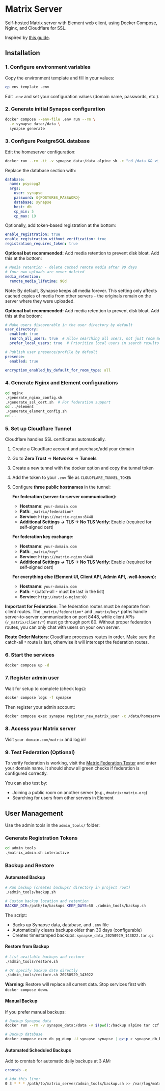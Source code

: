# Matrix Server

Self-hosted Matrix server with Element web client, using Docker Compose, Nginx, and Cloudflare for SSL.

Inspired by [this guide](https://medium.com/@sncr28/deploying-a-matrix-server-with-element-chat-in-docker-compose-with-nginx-reverse-proxy-cc9850fd32f8).

## Installation

### 1. Configure environment variables

Copy the environment template and fill in your values:

```bash
cp env_template .env
```

Edit `.env` and set your configuration values (domain name, passwords, etc.).

### 2. Generate initial Synapse configuration

```bash
docker compose --env-file .env run --rm \
  -v synapse_data:/data \
  synapse generate
```

### 3. Configure PostgreSQL database

Edit the homeserver configuration:

```bash
docker run --rm -it -v synapse_data:/data alpine sh -c "cd /data && vi homeserver.yaml"
```

Replace the database section with:

```yaml
database:
  name: psycopg2
  args:
    user: synapse
    password: ${POSTGRES_PASSWORD}
    database: synapse
    host: db
    cp_min: 5
    cp_max: 10
```

Optionally, add token-based registration at the bottom:

```yaml
enable_registration: true
enable_registration_without_verification: true
registration_requires_token: true
```

**Optional but recommended:** Add media retention to prevent disk bloat. Add this at the bottom:

```yaml
# Media retention - delete cached remote media after 90 days
# Your own uploads are never deleted
media_retention:
  remote_media_lifetime: 90d
```

Note: By default, Synapse keeps all media forever. This setting only affects cached copies of media from other servers - the originals remain on the server where they were uploaded.

**Optional but recommended:** Add media retention to prevent disk bloat. Add this at the bottom:

```yaml
# Make users discoverable in the user directory by default
user_directory:
  enabled: true
  search_all_users: true  # Allow searching all users, not just room members
  prefer_local_users: true  # Prioritize local users in search results

# Publish user presence/profile by default
presence:
  enabled: true

encryption_enabled_by_default_for_room_type: all
```

### 4. Generate Nginx and Element configurations

```bash
cd nginx
./generate_nginx_config.sh
./generate_ssl_cert.sh  # For federation support
cd ../element
./generate_element_config.sh
cd ..
```

### 5. Set up Cloudflare Tunnel

Cloudflare handles SSL certificates automatically.

1. Create a Cloudflare account and purchase/add your domain
2. Go to **Zero Trust** → **Networks** → **Tunnels**
3. Create a new tunnel with the docker option and copy the tunnel token
4. Add the token to your `.env` file as `CLOUDFLARE_TUNNEL_TOKEN`
5. Configure **three public hostnames** in the tunnel:

   **For federation (server-to-server communication):**
   - **Hostname**: `your-domain.com`
   - **Path**: `_matrix/federation*`
   - **Service**: `https://matrix-nginx:8448`
   - **Additional Settings → TLS → No TLS Verify**: Enable (required for self-signed cert)

   **For federation key exchange:**
   - **Hostname**: `your-domain.com`
   - **Path**: `_matrix/key*`
   - **Service**: `https://matrix-nginx:8448`
   - **Additional Settings → TLS → No TLS Verify**: Enable (required for self-signed cert)

   **For everything else (Element UI, Client API, Admin API, .well-known):**
   - **Hostname**: `your-domain.com`
   - **Path**: `*` (catch-all - must be last in the list)
   - **Service**: `http://matrix-nginx:80`

**Important for Federation**: The federation routes must be separate from client routes. The `_matrix/federation*` and `_matrix/key*` paths handle server-to-server communication on port 8448, while client APIs (`/_matrix/client/*`) must go through port 80. Without proper federation routes, you can only chat with users on your own server.

**Route Order Matters**: Cloudflare processes routes in order. Make sure the catch-all `*` route is last, otherwise it will intercept the federation routes.

### 6. Start the services

```bash
docker compose up -d
```

### 7. Register admin user

Wait for setup to complete (check logs):

```bash
docker compose logs -f synapse
```

Then register your admin account:

```bash
docker compose exec synapse register_new_matrix_user -c /data/homeserver.yaml http://localhost:8008
```

### 8. Access your Matrix server

Visit `your-domain.com/matrix` and log in!

### 9. Test Federation (Optional)

To verify federation is working, visit the [Matrix Federation Tester](https://federationtester.matrix.org/) and enter your domain name. It should show all green checks if federation is configured correctly.

You can also test by:
- Joining a public room on another server (e.g., `#matrix:matrix.org`)
- Searching for users from other servers in Element

## User Management

Use the admin tools in the `admin_tools/` folder:

### Generate Registration Tokens

```bash
cd admin_tools
./matrix_admin.sh interactive
```

### Backup and Restore

#### Automated Backup

```bash
# Run backup (creates backups/ directory in project root)
./admin_tools/backup.sh

# Custom backup location and retention
BACKUP_DIR=/path/to/backups KEEP_DAYS=60 ./admin_tools/backup.sh
```

The script:
- Backs up Synapse data, database, and `.env` file
- Automatically cleans backups older than 30 days (configurable)
- Creates timestamped backups: `synapse_data_20250929_143022.tar.gz`

#### Restore from Backup

```bash
# List available backups and restore
./admin_tools/restore.sh

# Or specify backup date directly
./admin_tools/restore.sh 20250929_143022
```

**Warning:** Restore will replace all current data. Stop services first with `docker compose down`.

#### Manual Backup

If you prefer manual backups:

```bash
# Backup Synapse data
docker run --rm -v synapse_data:/data -v $(pwd):/backup alpine tar czf /backup/synapse_data_backup.tar.gz -C /data .

# Backup database
docker compose exec db pg_dump -U synapse synapse | gzip > synapse_db_backup.sql.gz
```

#### Automated Scheduled Backups

Add to crontab for automatic daily backups at 3 AM:

```bash
crontab -e

# Add this line:
0 3 * * * /path/to/matrix_server/admin_tools/backup.sh >> /var/log/matrix_backup.log 2>&1
```
